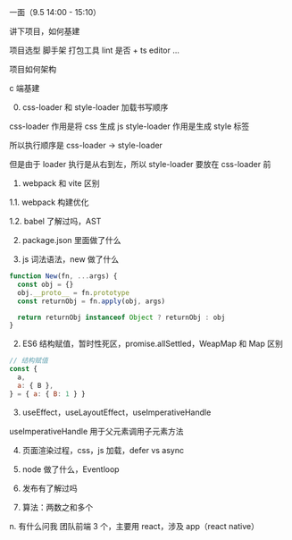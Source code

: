 一面（9.5 14:00 - 15:10）

讲下项目，如何基建

项目选型
脚手架
打包工具
lint
是否 + ts
editor
...

项目如何架构

c 端基建

0. css-loader 和 style-loader 加载书写顺序

css-loader 作用是将 css 生成 js
style-loader 作用是生成 style 标签

所以执行顺序是 css-loader -> style-loader

但是由于 loader 执行是从右到左，所以 style-loader 要放在 css-loader 前

1. webpack 和 vite 区别

1.1. webpack 构建优化

1.2. babel 了解过吗，AST

2. package.json 里面做了什么

3. js 词法语法，new 做了什么

```js
function New(fn, ...args) {
  const obj = {}
  obj.__proto__ = fn.prototype
  const returnObj = fn.apply(obj, args)

  return returnObj instanceof Object ? returnObj : obj
}
```

2. ES6 结构赋值，暂时性死区，promise.allSettled，WeapMap 和 Map 区别

```js
// 结构赋值
const {
  a,
  a: { B },
} = { a: { B: 1 } }
```

3. useEffect，useLayoutEffect，useImperativeHandle

useImperativeHandle 用于父元素调用子元素方法

4. 页面渲染过程，css，js 加载，defer vs async

5. node 做了什么，Eventloop

6. 发布有了解过吗

7. 算法：两数之和多个

n. 有什么问我
团队前端 3 个，主要用 react，涉及 app（react native）
